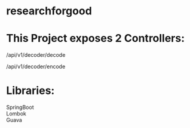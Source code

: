 # researchforgood

# This Project exposes 2 Controllers:

/api/v1/decoder/decode 

/api/v1/decoder/encode  

# Libraries:

SpringBoot  
Lombok  
Guava  
